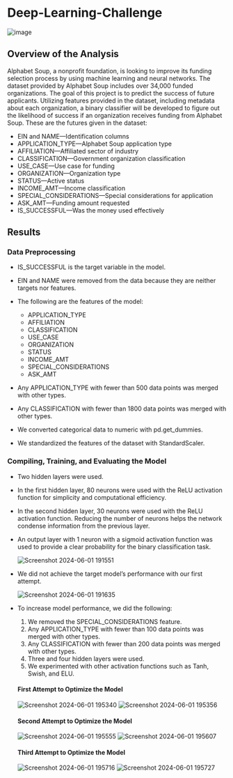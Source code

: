 # Deep-Learning-Challenge

![image](https://github.com/carojasp12/Deep-Learning-Challenge/assets/152667250/fb78cc73-ba97-48b6-9bad-b0d98fd878c2)

## Overview of the Analysis

Alphabet Soup, a nonprofit foundation, is looking to improve its funding selection process by using machine learning and neural networks. The dataset provided by Alphabet Soup includes over 34,000 funded organizations. The goal of this project is to predict the success of future applicants. Utilizing features provided in the dataset, including metadata about each organization, a binary classifier will be developed to figure out the likelihood of success if an organization receives funding from Alphabet Soup. These are the futures given in the dataset:

- EIN and NAME—Identification columns
- APPLICATION_TYPE—Alphabet Soup application type
- AFFILIATION—Affiliated sector of industry
- CLASSIFICATION—Government organization classification
- USE_CASE—Use case for funding
- ORGANIZATION—Organization type
- STATUS—Active status
- INCOME_AMT—Income classification
- SPECIAL_CONSIDERATIONS—Special considerations for application
- ASK_AMT—Funding amount requested
- IS_SUCCESSFUL—Was the money used effectively

## Results

### Data Preprocessing

- IS_SUCCESSFUL is the target variable in the model.
- EIN and NAME were removed from the data because they are neither targets nor features.
- The following are the features of the model:
    - APPLICATION_TYPE
    - AFFILIATION
    - CLASSIFICATION
    - USE_CASE
    - ORGANIZATION
    - STATUS
    - INCOME_AMT
    - SPECIAL_CONSIDERATIONS
    - ASK_AMT
  
- Any APPLICATION_TYPE with fewer than 500 data points was merged with other types.
- Any CLASSIFICATION with fewer than 1800 data points was merged with other types.
- We converted categorical data to numeric with pd.get_dummies.
- We standardized the features of the dataset with StandardScaler.
  
### Compiling, Training, and Evaluating the Model

- Two hidden layers were used.
- In the first hidden layer, 80 neurons were used with the ReLU activation function for simplicity and computational efficiency.
- In the second hidden layer, 30 neurons were used with the ReLU activation function. Reducing the number of neurons helps the network condense information from the previous layer.
- An output layer with 1 neuron with a sigmoid activation function was used to provide a clear probability for the binary classification task.
  
  ![Screenshot 2024-06-01 191551](https://github.com/carojasp12/Deep-Learning-Challenge/assets/152667250/b7cf210f-13ac-4a32-838c-ed9105ac2d11)

- We did not achieve the target model’s performance with our first attempt.
  
  ![Screenshot 2024-06-01 191635](https://github.com/carojasp12/Deep-Learning-Challenge/assets/152667250/e72daf36-9a39-41ee-9d3c-10456f773b24)

- To increase model performance, we did the following:
    1. We removed the SPECIAL_CONSIDERATIONS feature.
    2. Any APPLICATION_TYPE with fewer than 100 data points was merged with other types.
    3. Any CLASSIFICATION with fewer than 200 data points was merged with other types.
    4. Three and four hidden layers were used.
    5. We experimented with other activation functions such as Tanh, Swish, and ELU.

  #### First Attempt to Optimize the Model
  
  ![Screenshot 2024-06-01 195340](https://github.com/carojasp12/Deep-Learning-Challenge/assets/152667250/dab1743c-1d61-49fd-8cc7-fcddbbd21bbf)
  ![Screenshot 2024-06-01 195356](https://github.com/carojasp12/Deep-Learning-Challenge/assets/152667250/2e90dc48-01ee-45eb-b3da-aac564739a12)

  #### Second Attempt to Optimize the Model
  
  ![Screenshot 2024-06-01 195555](https://github.com/carojasp12/Deep-Learning-Challenge/assets/152667250/bda125fa-523a-4de7-83b3-4af62700f1e2)
  ![Screenshot 2024-06-01 195607](https://github.com/carojasp12/Deep-Learning-Challenge/assets/152667250/ef2da2fb-4e09-49ea-8f31-831ccb1b1786)

  #### Third Attempt to Optimize the Model
  
  ![Screenshot 2024-06-01 195716](https://github.com/carojasp12/Deep-Learning-Challenge/assets/152667250/f446ef4b-d420-404d-909b-31382c2c9838)
  ![Screenshot 2024-06-01 195727](https://github.com/carojasp12/Deep-Learning-Challenge/assets/152667250/f46997ac-04ea-488b-90be-933697ce3fee)


  


